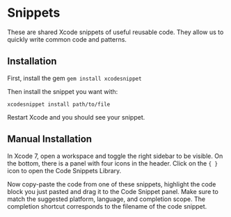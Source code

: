 # Snippets

These are shared Xcode snippets of useful reusable code. They allow us to quickly write common code and patterns.

## Installation

First, install the gem `gem install xcodesnippet`

Then install the snippet you want with:

```
xcodesnippet install path/to/file
```

Restart Xcode and you should see your snippet.

## Manual Installation

In Xcode 7, open a workspace and toggle the right sidebar to be visible. On the bottom, there is a panel with four icons in the header. Click on the `{ }` icon to open the Code Snippets Library.

Now copy-paste the code from one of these snippets, highlight the code block you just pasted and drag it to the Code Snippet panel. Make sure to match the suggested platform, language, and completion scope. The completion shortcut corresponds to the filename of the code snippet.
